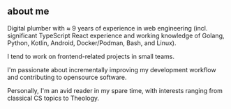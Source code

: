 ## about me

Digital plumber with ≈ 9 years of experience in web engineering (incl. significant TypeScript React experience and working knowledge of Golang, Python, Kotlin, Android, Docker/Podman, Bash, and Linux).

I tend to work on frontend-related projects in small teams.

I'm passionate about incrementally improving my development workflow and contributing to opensource software.

Personally, I'm an avid reader in my spare time, with interests ranging from classical CS topics to Theology.

